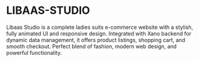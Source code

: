 # LIBAAS-STUDIO
Libaas Studio is a complete ladies suits e-commerce website with a stylish, fully animated UI and responsive design. Integrated with Xano backend for dynamic data management, it offers product listings, shopping cart, and smooth checkout. Perfect blend of fashion, modern web design, and powerful functionality.
